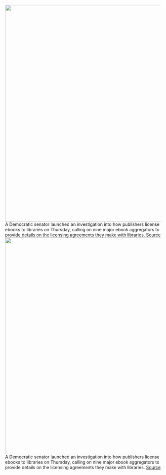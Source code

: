 <img src='https://cdn.vox-cdn.com/thumbor/Gvnnzv4dGjzC33X5uaZwCu2GAHI=/0x0:2040x1360/1200x800/filters:focal(857x517:1183x843)/cdn.vox-cdn.com/uploads/chorus_image/image/70159913/akrales_181101_3056_0224.0.jpg' width='700px' /><br/>
A Democratic senator launched an investigation into how publishers license ebooks to libraries on Thursday, calling on nine major ebook aggregators to provide details on the licensing agreements they make with libraries.
<a href='https://www.theverge.com/2021/11/18/22789271/ebooks-licensing-penguin-random-house-overdrive-libby-app-harpercollins'> Source <a/><img src='https://cdn.vox-cdn.com/thumbor/Gvnnzv4dGjzC33X5uaZwCu2GAHI=/0x0:2040x1360/1200x800/filters:focal(857x517:1183x843)/cdn.vox-cdn.com/uploads/chorus_image/image/70159913/akrales_181101_3056_0224.0.jpg' width='700px' /><br/>
A Democratic senator launched an investigation into how publishers license ebooks to libraries on Thursday, calling on nine major ebook aggregators to provide details on the licensing agreements they make with libraries.
<a href='https://www.theverge.com/2021/11/18/22789271/ebooks-licensing-penguin-random-house-overdrive-libby-app-harpercollins'> Source <a/>
